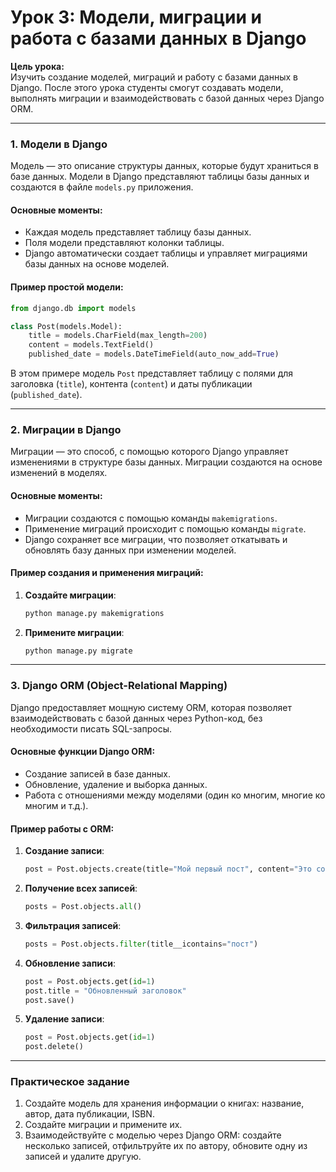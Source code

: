 
# Урок 3: Модели, миграции и работа с базами данных в Django

**Цель урока:**  
Изучить создание моделей, миграций и работу с базами данных в Django. После этого урока студенты смогут создавать модели, выполнять миграции и взаимодействовать с базой данных через Django ORM.

---

### 1. Модели в Django

Модель — это описание структуры данных, которые будут храниться в базе данных. Модели в Django представляют таблицы базы данных и создаются в файле `models.py` приложения.

#### Основные моменты:
- Каждая модель представляет таблицу базы данных.
- Поля модели представляют колонки таблицы.
- Django автоматически создает таблицы и управляет миграциями базы данных на основе моделей.

#### Пример простой модели:

```python
from django.db import models

class Post(models.Model):
    title = models.CharField(max_length=200)
    content = models.TextField()
    published_date = models.DateTimeField(auto_now_add=True)
```

В этом примере модель `Post` представляет таблицу с полями для заголовка (`title`), контента (`content`) и даты публикации (`published_date`).

---

### 2. Миграции в Django

Миграции — это способ, с помощью которого Django управляет изменениями в структуре базы данных. Миграции создаются на основе изменений в моделях.

#### Основные моменты:
- Миграции создаются с помощью команды `makemigrations`.
- Применение миграций происходит с помощью команды `migrate`.
- Django сохраняет все миграции, что позволяет откатывать и обновлять базу данных при изменении моделей.

#### Пример создания и применения миграций:

1. **Создайте миграции**:
   ```bash
   python manage.py makemigrations
   ```

2. **Примените миграции**:
   ```bash
   python manage.py migrate
   ```

---

### 3. Django ORM (Object-Relational Mapping)

Django предоставляет мощную систему ORM, которая позволяет взаимодействовать с базой данных через Python-код, без необходимости писать SQL-запросы.

#### Основные функции Django ORM:
- Создание записей в базе данных.
- Обновление, удаление и выборка данных.
- Работа с отношениями между моделями (один ко многим, многие ко многим и т.д.).

#### Пример работы с ORM:

1. **Создание записи**:
   ```python
   post = Post.objects.create(title="Мой первый пост", content="Это содержимое моего первого поста")
   ```

2. **Получение всех записей**:
   ```python
   posts = Post.objects.all()
   ```

3. **Фильтрация записей**:
   ```python
   posts = Post.objects.filter(title__icontains="пост")
   ```

4. **Обновление записи**:
   ```python
   post = Post.objects.get(id=1)
   post.title = "Обновленный заголовок"
   post.save()
   ```

5. **Удаление записи**:
   ```python
   post = Post.objects.get(id=1)
   post.delete()
   ```

---

### Практическое задание

1. Создайте модель для хранения информации о книгах: название, автор, дата публикации, ISBN.
2. Создайте миграции и примените их.
3. Взаимодействуйте с моделью через Django ORM: создайте несколько записей, отфильтруйте их по автору, обновите одну из записей и удалите другую.
